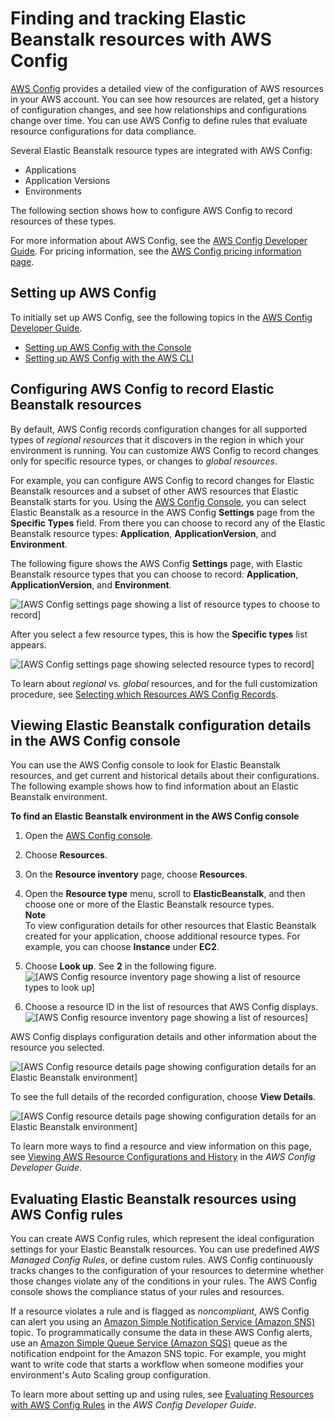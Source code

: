 # Finding and tracking Elastic Beanstalk resources with AWS Config<a name="AWSHowTo.config"></a>

[AWS Config](https://aws.amazon.com/config/) provides a detailed view of the configuration of AWS resources in your AWS account\. You can see how resources are related, get a history of configuration changes, and see how relationships and configurations change over time\. You can use AWS Config to define rules that evaluate resource configurations for data compliance\.

Several Elastic Beanstalk resource types are integrated with AWS Config:
+ Applications
+ Application Versions
+ Environments

The following section shows how to configure AWS Config to record resources of these types\.

For more information about AWS Config, see the [AWS Config Developer Guide](https://docs.aws.amazon.com/config/latest/developerguide/)\. For pricing information, see the [AWS Config pricing information page](https://aws.amazon.com/config/pricing/)\.

## Setting up AWS Config<a name="AWSHowTo.config.setup"></a>

To initially set up AWS Config, see the following topics in the [AWS Config Developer Guide](https://docs.aws.amazon.com/config/latest/developerguide/)\.
+ [Setting up AWS Config with the Console](https://docs.aws.amazon.com/config/latest/developerguide/gs-console.html)
+ [Setting up AWS Config with the AWS CLI](https://docs.aws.amazon.com/config/latest/developerguide/gs-cli.html)

## Configuring AWS Config to record Elastic Beanstalk resources<a name="AWSHowTo.config.record"></a>

By default, AWS Config records configuration changes for all supported types of *regional resources* that it discovers in the region in which your environment is running\. You can customize AWS Config to record changes only for specific resource types, or changes to *global resources*\.

For example, you can configure AWS Config to record changes for Elastic Beanstalk resources and a subset of other AWS resources that Elastic Beanstalk starts for you\. Using the [AWS Config Console](https://docs.aws.amazon.com/config/latest/developerguide/gs-console.html), you can select Elastic Beanstalk as a resource in the AWS Config **Settings** page from the **Specific Types** field\. From there you can choose to record any of the Elastic Beanstalk resource types: **Application**, **ApplicationVersion**, and **Environment**\. 

The following figure shows the AWS Config **Settings** page, with Elastic Beanstalk resource types that you can choose to record: **Application**, **ApplicationVersion**, and **Environment**\.

![\[AWS Config settings page showing a list of resource types to choose to record\]](http://docs.aws.amazon.com/elasticbeanstalk/latest/dg/images/cc-settings-resource-types.png)

After you select a few resource types, this is how the **Specific types** list appears\.

![\[AWS Config settings page showing selected resource types to record\]](http://docs.aws.amazon.com/elasticbeanstalk/latest/dg/images/cc-settings-resource-types-selected.png)

To learn about *regional* vs\. *global* resources, and for the full customization procedure, see [Selecting which Resources AWS Config Records](https://docs.aws.amazon.com/config/latest/developerguide/select-resources.html)\.

## Viewing Elastic Beanstalk configuration details in the AWS Config console<a name="AWSHowTo.config.viewing"></a>

You can use the AWS Config console to look for Elastic Beanstalk resources, and get current and historical details about their configurations\. The following example shows how to find information about an Elastic Beanstalk environment\.

**To find an Elastic Beanstalk environment in the AWS Config console**

1. Open the [AWS Config console](https://console.aws.amazon.com/config)\.

1. Choose **Resources**\.

1. On the **Resource inventory** page, choose **Resources**\.

1. Open the **Resource type** menu, scroll to **ElasticBeanstalk**, and then choose one or more of the Elastic Beanstalk resource types\.   
**Note**  
To view configuration details for other resources that Elastic Beanstalk created for your application, choose additional resource types\. For example, you can choose **Instance** under **EC2**\.

1. Choose **Look up**\.  See **2** in the following figure\.   
![\[AWS Config resource inventory page showing a list of resource types to look up\]](http://docs.aws.amazon.com/elasticbeanstalk/latest/dg/images/cc-resources-dropdown.png)

1. Choose a resource ID in the list of resources that AWS Config displays\.  
![\[AWS Config resource inventory page showing a list of resources\]](http://docs.aws.amazon.com/elasticbeanstalk/latest/dg/images/cc-resources-list.png)

AWS Config displays configuration details and other information about the resource you selected\.

![\[AWS Config resource details page showing configuration details for an Elastic Beanstalk environment\]](http://docs.aws.amazon.com/elasticbeanstalk/latest/dg/images/cc-resources-resource-details.png)

To see the full details of the recorded configuration, choose **View Details**\.

![\[AWS Config resource details page showing configuration details for an Elastic Beanstalk environment\]](http://docs.aws.amazon.com/elasticbeanstalk/latest/dg/images/cc-resources-view-details.png)

To learn more ways to find a resource and view information on this page, see [Viewing AWS Resource Configurations and History](https://docs.aws.amazon.com/config/latest/developerguide/view-manage-resource.html) in the *AWS Config Developer Guide*\.

## Evaluating Elastic Beanstalk resources using AWS Config rules<a name="AWSHowTo.config.rules"></a>

You can create AWS Config rules, which represent the ideal configuration settings for your Elastic Beanstalk resources\. You can use predefined *AWS Managed Config Rules*, or define custom rules\. AWS Config continuously tracks changes to the configuration of your resources to determine whether those changes violate any of the conditions in your rules\. The AWS Config console shows the compliance status of your rules and resources\.

If a resource violates a rule and is flagged as *noncompliant*, AWS Config can alert you using an [Amazon Simple Notification Service \(Amazon SNS\)](https://aws.amazon.com/sns/) topic\. To programmatically consume the data in these AWS Config alerts, use an [Amazon Simple Queue Service \(Amazon SQS\)](https://aws.amazon.com/sqs/) queue as the notification endpoint for the Amazon SNS topic\. For example, you might want to write code that starts a workflow when someone modifies your environment's Auto Scaling group configuration\.

To learn more about setting up and using rules, see [Evaluating Resources with AWS Config Rules](https://docs.aws.amazon.com/config/latest/developerguide/evaluate-config.html) in the *AWS Config Developer Guide*\.